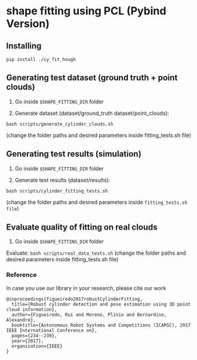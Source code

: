 # shape fitting using PCL (Pybind Version)

## Installing
```
pip install ./cy_fit_hough
```

## Generating test dataset (ground truth + point clouds) 
1. Go inside ```$SHAPE_FITTING_DIR``` folder

2. Generate dataset (dataset/ground_truth dataset/point_clouds): 
```
bash scripts/generate_cylinder_clouds.sh
``` 
(change the folder paths and desired parameters inside fitting_tests.sh file)

## Generating test results (simulation)
1. Go inside ```$SHAPE_FITTING_DIR``` folder

2. Generate test results (dataset/results): 

```
bash scripts/cylinder_fitting_tests.sh
``` 

(change the folder paths and desired parameters inside ```fitting_tests.sh file```)

## Evaluate quality of fitting on real clouds
1. Go inside ```$SHAPE_FITTING_DIR``` folder

Evaluate: ```bash scripts/real_data_tests.sh``` (change the folder paths and desired parameters inside fitting_tests.sh file)


### Reference

In case you use our library in your research, please cite our work

```
@inproceedings{figueiredo2017robustCylinderFitting,
  title={Robust cylinder detection and pose estimation using 3D point cloud information},
  author={Figueiredo, Rui and Moreno, Plinio and Bernardino, Alexandre},
  booktitle={Autonomous Robot Systems and Competitions (ICARSC), 2017 IEEE International Conference on},
  pages={234--239},
  year={2017},
  organization={IEEE}
}

```
[paper]: http://vislab.isr.ist.utl.pt/wp-content/uploads/2017/09/rfigueiredo-icdlepirob2017.pdf

